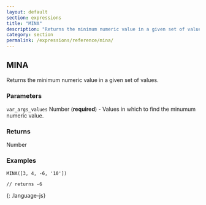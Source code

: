 ```yaml
---
layout: default
section: expressions
title: "MINA"
description: "Returns the minimum numeric value in a given set of values."
category: section
permalink: /expressions/reference/mina/
---
```


## MINA

Returns the minimum numeric value in a given set of values.

### Parameters

`var_args_values` Number (__required__) - Values in which to find the minumum numeric value.

### Returns

Number

### Examples

~~~
MINA([3, 4, -6, '10'])

// returns -6
~~~
{: .language-js}